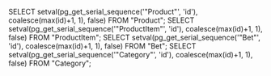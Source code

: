 SELECT setval(pg_get_serial_sequence('"Product"', 'id'), coalesce(max(id)+1, 1), false) FROM "Product";
SELECT setval(pg_get_serial_sequence('"ProductItem"', 'id'), coalesce(max(id)+1, 1), false) FROM "ProductItem";
SELECT setval(pg_get_serial_sequence('"Bet"', 'id'), coalesce(max(id)+1, 1), false) FROM "Bet";
SELECT setval(pg_get_serial_sequence('"Category"', 'id'), coalesce(max(id)+1, 1), false) FROM "Category";
